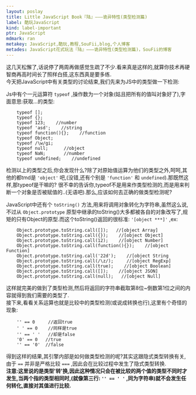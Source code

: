 ```yaml
---
layout: poslay
title: Little JavaScript Book『陆』———诡异特性(类型检测篇)
label: 酷玩JavaScript
kind: label-important
ptr: JavaScript
mdmark: ran
metakey: JavaScript,酷玩,教程,SouFii,blog,个人博客
metades: JavaScript花式玩法『陆』———诡异特性(类型检测篇)，SouFii的博客
---
```


这几天松懈了,话说停了两周再做感觉生疏了不少.看来真是这样的,就算你技术再硬智商再高时间长了照样白搭,这东西真是要多练.  
今天把JavaScript中有关类型的讨论结束,我们先来为JS中的类型做一下检测:

Js中有个一元运算符 `typeof` ,操作数为一个对象(姑且把所有的值叫对象好了),字面意思:获取…的类型:

		typeof [];
		typeof {};
		typeof 123;    //number
		typeof 'asd';    //string
		typeof function(){};    //function
		typeof Object;
		typeof /\w/gi;
		typeof null;      //object
		typeof NaN;       //number
		typeof undefined;    //undefined

检测以上的类型之后,你会发现什么?除了对原始值运算为他们的类型之外,呵呵,其他的都tmd是 `'object'` 吧,(没错,还有个别是 `'function'` 和 `undefined`).那既然这样,那typeof是干嘛的? 很不幸的告诉你,typeof不是用来作类型检测的,而是用来判断一个对象是否被赋值的..(无语吧).那么,应该如何去正确的做类型检测呢?

JavaScript中还有个 `toString()` 方法,用来将调用对象转化为字符串,虽然这么说,不过从 `Object.prototype` 原型中继承的toString()大多都被各自的对象改写了,规矩的只有Object的原型.而这个toString()返回的很标准: `'[object ***]'` ,ex:

		Object.prototype.toString.call([]);   //[object Array]
		Object.prototype.toString.call({});    //[object Object]
		Object.prototype.toString.call(12);    //[object Number]
		Object.prototype.toString.call(function(){});    //[object Function]
		Object.prototype.toString.call('22d');    //[object String
		Object.prototype.toString.call(/\z/);     //[object RegExp]
		Object.prototype.toString.call(true);    //[object Boolean]
		Object.prototype.toString.call([]);    //[object JSON]
		Object.prototype.toString.call(null);   //[object Null]

这样就完美的做到了类型检测,然后将返回的字符串截取第8位~倒数第1位之间的内容就得到我们需要的类型了.	  
接下来,看看关系运算也就是比较中的类型检测(或说成转换也行),这里有个奇怪的现象:

		'' == 0     //返回true
		' ' == 0    //同样是true
		'' == ' '   //却是false
		'0' == 0   //true
		'' == '0'  //false

得到这样的结果,其引擎内部是如何做类型检测的呢?其实这跟隐式类型转换有关,由于 `==` 并非是严格比较 `===` ,因此会在比较过程中发生了隐式类型转换.  
**注意:这里说的是类型'转'换,因此这种情况只会在被比较的两个值的类型不同时才发生,当两个指的类型相同时,(就像第三行: `'' == ' '` ,同为字符串)就不会发生任何转化,直接对其值进行比较.**